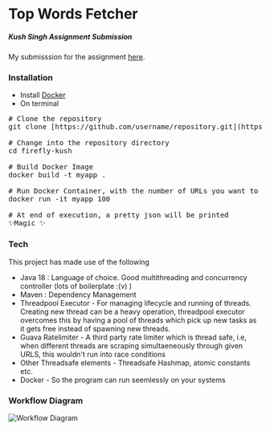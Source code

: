 # Top Words Fetcher
##### Kush Singh Assignment Submission
My submisssion for the assignment [here](https://docs.google.com/document/d/1GdLjenD201pNl3LOmvaBM0a56DIIEC88fBd3kimBPrQ/edit?pli=1).
### Installation

- Install [Docker](https://www.docker.com/get-started/)
- On terminal
<pre>
# Clone the repository
git clone [https://github.com/username/repository.git](https://github.com/kush96/firefly-kush.git)

# Change into the repository directory
cd firefly-kush

# Build Docker Image
docker build -t myapp .

# Run Docker Container, with the number of URLs you want to process
docker run -it myapp 100

# At end of execution, a pretty json will be printed 
✨Magic ✨
</pre>

### Tech

This project has made use of the following

- Java 18 : Language of choice. Good multithreading and concurrency controller (lots of boilerplate :(v) )
- Maven : Dependency Management
- Threadpool Executor - For managing lifecycle and running of threads. Creating new thread can be a heavy operation, threadpool executor overcomes this by having a pool of threads which pick up new tasks as it gets free instead of spawning new threads.
- Guava Ratelimiter - A third party rate limiter which is thread safe, i.e, when different threads are scraping simultaeneously through given URLS, this wouldn't run into race conditions
- Other Threadsafe elements - Threadsafe Hashmap, atomic constants etc.
- Docker - So the program can run seemlessly on your systems

### Workflow Diagram

![Workflow Diagram](https://i.postimg.cc/XYSrS5LZ/Screenshot-2024-01-17-at-12-21-16-AM.png)




